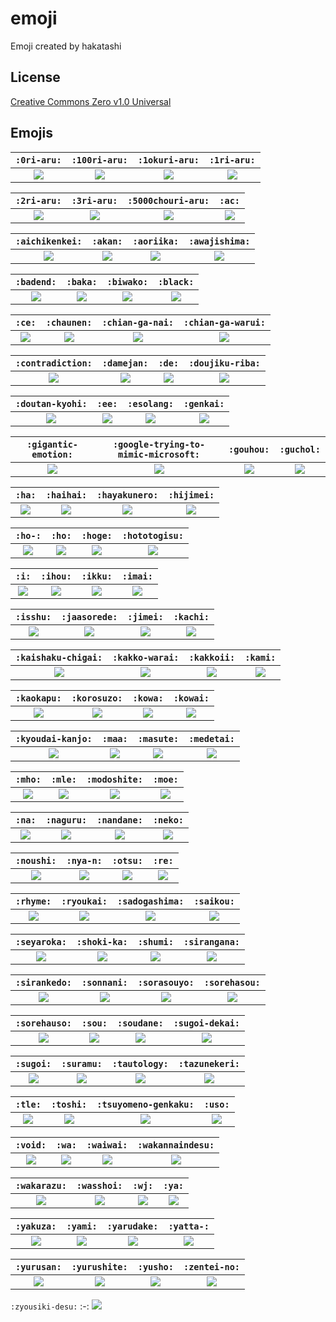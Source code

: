 # emoji

Emoji created by hakatashi

## License

[Creative Commons Zero v1.0 Universal](LICENSE)

## Emojis

`:0ri-aru:` | `:100ri-aru:` | `:1okuri-aru:` | `:1ri-aru:`
:-: | :-: | :-: | :-:
[![](https://cdn.jsdelivr.net/gh/hakatashi/emoji@master/images/0ri-aru.png)](https://cdn.jsdelivr.net/gh/hakatashi/emoji@master/images/0ri-aru.png) | [![](https://cdn.jsdelivr.net/gh/hakatashi/emoji@master/images/100ri-aru.png)](https://cdn.jsdelivr.net/gh/hakatashi/emoji@master/images/100ri-aru.png) | [![](https://cdn.jsdelivr.net/gh/hakatashi/emoji@master/images/1okuri-aru.png)](https://cdn.jsdelivr.net/gh/hakatashi/emoji@master/images/1okuri-aru.png) | [![](https://cdn.jsdelivr.net/gh/hakatashi/emoji@master/images/1ri-aru.png)](https://cdn.jsdelivr.net/gh/hakatashi/emoji@master/images/1ri-aru.png)

`:2ri-aru:` | `:3ri-aru:` | `:5000chouri-aru:` | `:ac:`
:-: | :-: | :-: | :-:
[![](https://cdn.jsdelivr.net/gh/hakatashi/emoji@master/images/2ri-aru.png)](https://cdn.jsdelivr.net/gh/hakatashi/emoji@master/images/2ri-aru.png) | [![](https://cdn.jsdelivr.net/gh/hakatashi/emoji@master/images/3ri-aru.png)](https://cdn.jsdelivr.net/gh/hakatashi/emoji@master/images/3ri-aru.png) | [![](https://cdn.jsdelivr.net/gh/hakatashi/emoji@master/images/5000chouri-aru.png)](https://cdn.jsdelivr.net/gh/hakatashi/emoji@master/images/5000chouri-aru.png) | [![](https://cdn.jsdelivr.net/gh/hakatashi/emoji@master/images/ac.png)](https://cdn.jsdelivr.net/gh/hakatashi/emoji@master/images/ac.png)

`:aichikenkei:` | `:akan:` | `:aoriika:` | `:awajishima:`
:-: | :-: | :-: | :-:
[![](https://cdn.jsdelivr.net/gh/hakatashi/emoji@master/images/aichikenkei.png)](https://cdn.jsdelivr.net/gh/hakatashi/emoji@master/images/aichikenkei.png) | [![](https://cdn.jsdelivr.net/gh/hakatashi/emoji@master/images/akan.png)](https://cdn.jsdelivr.net/gh/hakatashi/emoji@master/images/akan.png) | [![](https://cdn.jsdelivr.net/gh/hakatashi/emoji@master/images/aoriika.png)](https://cdn.jsdelivr.net/gh/hakatashi/emoji@master/images/aoriika.png) | [![](https://cdn.jsdelivr.net/gh/hakatashi/emoji@master/images/awajishima.png)](https://cdn.jsdelivr.net/gh/hakatashi/emoji@master/images/awajishima.png)

`:badend:` | `:baka:` | `:biwako:` | `:black:`
:-: | :-: | :-: | :-:
[![](https://cdn.jsdelivr.net/gh/hakatashi/emoji@master/images/badend.png)](https://cdn.jsdelivr.net/gh/hakatashi/emoji@master/images/badend.png) | [![](https://cdn.jsdelivr.net/gh/hakatashi/emoji@master/images/baka.png)](https://cdn.jsdelivr.net/gh/hakatashi/emoji@master/images/baka.png) | [![](https://cdn.jsdelivr.net/gh/hakatashi/emoji@master/images/biwako.png)](https://cdn.jsdelivr.net/gh/hakatashi/emoji@master/images/biwako.png) | [![](https://cdn.jsdelivr.net/gh/hakatashi/emoji@master/images/black.png)](https://cdn.jsdelivr.net/gh/hakatashi/emoji@master/images/black.png)

`:ce:` | `:chaunen:` | `:chian-ga-nai:` | `:chian-ga-warui:`
:-: | :-: | :-: | :-:
[![](https://cdn.jsdelivr.net/gh/hakatashi/emoji@master/images/ce.png)](https://cdn.jsdelivr.net/gh/hakatashi/emoji@master/images/ce.png) | [![](https://cdn.jsdelivr.net/gh/hakatashi/emoji@master/images/chaunen.png)](https://cdn.jsdelivr.net/gh/hakatashi/emoji@master/images/chaunen.png) | [![](https://cdn.jsdelivr.net/gh/hakatashi/emoji@master/images/chian-ga-nai.png)](https://cdn.jsdelivr.net/gh/hakatashi/emoji@master/images/chian-ga-nai.png) | [![](https://cdn.jsdelivr.net/gh/hakatashi/emoji@master/images/chian-ga-warui.png)](https://cdn.jsdelivr.net/gh/hakatashi/emoji@master/images/chian-ga-warui.png)

`:contradiction:` | `:damejan:` | `:de:` | `:doujiku-riba:`
:-: | :-: | :-: | :-:
[![](https://cdn.jsdelivr.net/gh/hakatashi/emoji@master/images/contradiction.png)](https://cdn.jsdelivr.net/gh/hakatashi/emoji@master/images/contradiction.png) | [![](https://cdn.jsdelivr.net/gh/hakatashi/emoji@master/images/damejan.png)](https://cdn.jsdelivr.net/gh/hakatashi/emoji@master/images/damejan.png) | [![](https://cdn.jsdelivr.net/gh/hakatashi/emoji@master/images/de.png)](https://cdn.jsdelivr.net/gh/hakatashi/emoji@master/images/de.png) | [![](https://cdn.jsdelivr.net/gh/hakatashi/emoji@master/images/doujiku-riba.png)](https://cdn.jsdelivr.net/gh/hakatashi/emoji@master/images/doujiku-riba.png)

`:doutan-kyohi:` | `:ee:` | `:esolang:` | `:genkai:`
:-: | :-: | :-: | :-:
[![](https://cdn.jsdelivr.net/gh/hakatashi/emoji@master/images/doutan-kyohi.png)](https://cdn.jsdelivr.net/gh/hakatashi/emoji@master/images/doutan-kyohi.png) | [![](https://cdn.jsdelivr.net/gh/hakatashi/emoji@master/images/ee.png)](https://cdn.jsdelivr.net/gh/hakatashi/emoji@master/images/ee.png) | [![](https://cdn.jsdelivr.net/gh/hakatashi/emoji@master/images/esolang.png)](https://cdn.jsdelivr.net/gh/hakatashi/emoji@master/images/esolang.png) | [![](https://cdn.jsdelivr.net/gh/hakatashi/emoji@master/images/genkai.png)](https://cdn.jsdelivr.net/gh/hakatashi/emoji@master/images/genkai.png)

`:gigantic-emotion:` | `:google-trying-to-mimic-microsoft:` | `:gouhou:` | `:guchol:`
:-: | :-: | :-: | :-:
[![](https://cdn.jsdelivr.net/gh/hakatashi/emoji@master/images/gigantic-emotion.png)](https://cdn.jsdelivr.net/gh/hakatashi/emoji@master/images/gigantic-emotion.png) | [![](https://cdn.jsdelivr.net/gh/hakatashi/emoji@master/images/google-trying-to-mimic-microsoft.png)](https://cdn.jsdelivr.net/gh/hakatashi/emoji@master/images/google-trying-to-mimic-microsoft.png) | [![](https://cdn.jsdelivr.net/gh/hakatashi/emoji@master/images/gouhou.png)](https://cdn.jsdelivr.net/gh/hakatashi/emoji@master/images/gouhou.png) | [![](https://cdn.jsdelivr.net/gh/hakatashi/emoji@master/images/guchol.png)](https://cdn.jsdelivr.net/gh/hakatashi/emoji@master/images/guchol.png)

`:ha:` | `:haihai:` | `:hayakunero:` | `:hijimei:`
:-: | :-: | :-: | :-:
[![](https://cdn.jsdelivr.net/gh/hakatashi/emoji@master/images/ha.png)](https://cdn.jsdelivr.net/gh/hakatashi/emoji@master/images/ha.png) | [![](https://cdn.jsdelivr.net/gh/hakatashi/emoji@master/images/haihai.png)](https://cdn.jsdelivr.net/gh/hakatashi/emoji@master/images/haihai.png) | [![](https://cdn.jsdelivr.net/gh/hakatashi/emoji@master/images/hayakunero.png)](https://cdn.jsdelivr.net/gh/hakatashi/emoji@master/images/hayakunero.png) | [![](https://cdn.jsdelivr.net/gh/hakatashi/emoji@master/images/hijimei.png)](https://cdn.jsdelivr.net/gh/hakatashi/emoji@master/images/hijimei.png)

`:ho-:` | `:ho:` | `:hoge:` | `:hototogisu:`
:-: | :-: | :-: | :-:
[![](https://cdn.jsdelivr.net/gh/hakatashi/emoji@master/images/ho-.png)](https://cdn.jsdelivr.net/gh/hakatashi/emoji@master/images/ho-.png) | [![](https://cdn.jsdelivr.net/gh/hakatashi/emoji@master/images/ho.png)](https://cdn.jsdelivr.net/gh/hakatashi/emoji@master/images/ho.png) | [![](https://cdn.jsdelivr.net/gh/hakatashi/emoji@master/images/hoge.png)](https://cdn.jsdelivr.net/gh/hakatashi/emoji@master/images/hoge.png) | [![](https://cdn.jsdelivr.net/gh/hakatashi/emoji@master/images/hototogisu.png)](https://cdn.jsdelivr.net/gh/hakatashi/emoji@master/images/hototogisu.png)

`:i:` | `:ihou:` | `:ikku:` | `:imai:`
:-: | :-: | :-: | :-:
[![](https://cdn.jsdelivr.net/gh/hakatashi/emoji@master/images/i.png)](https://cdn.jsdelivr.net/gh/hakatashi/emoji@master/images/i.png) | [![](https://cdn.jsdelivr.net/gh/hakatashi/emoji@master/images/ihou.png)](https://cdn.jsdelivr.net/gh/hakatashi/emoji@master/images/ihou.png) | [![](https://cdn.jsdelivr.net/gh/hakatashi/emoji@master/images/ikku.png)](https://cdn.jsdelivr.net/gh/hakatashi/emoji@master/images/ikku.png) | [![](https://cdn.jsdelivr.net/gh/hakatashi/emoji@master/images/imai.png)](https://cdn.jsdelivr.net/gh/hakatashi/emoji@master/images/imai.png)

`:isshu:` | `:jaasorede:` | `:jimei:` | `:kachi:`
:-: | :-: | :-: | :-:
[![](https://cdn.jsdelivr.net/gh/hakatashi/emoji@master/images/isshu.png)](https://cdn.jsdelivr.net/gh/hakatashi/emoji@master/images/isshu.png) | [![](https://cdn.jsdelivr.net/gh/hakatashi/emoji@master/images/jaasorede.png)](https://cdn.jsdelivr.net/gh/hakatashi/emoji@master/images/jaasorede.png) | [![](https://cdn.jsdelivr.net/gh/hakatashi/emoji@master/images/jimei.png)](https://cdn.jsdelivr.net/gh/hakatashi/emoji@master/images/jimei.png) | [![](https://cdn.jsdelivr.net/gh/hakatashi/emoji@master/images/kachi.png)](https://cdn.jsdelivr.net/gh/hakatashi/emoji@master/images/kachi.png)

`:kaishaku-chigai:` | `:kakko-warai:` | `:kakkoii:` | `:kami:`
:-: | :-: | :-: | :-:
[![](https://cdn.jsdelivr.net/gh/hakatashi/emoji@master/images/kaishaku-chigai.png)](https://cdn.jsdelivr.net/gh/hakatashi/emoji@master/images/kaishaku-chigai.png) | [![](https://cdn.jsdelivr.net/gh/hakatashi/emoji@master/images/kakko-warai.png)](https://cdn.jsdelivr.net/gh/hakatashi/emoji@master/images/kakko-warai.png) | [![](https://cdn.jsdelivr.net/gh/hakatashi/emoji@master/images/kakkoii.png)](https://cdn.jsdelivr.net/gh/hakatashi/emoji@master/images/kakkoii.png) | [![](https://cdn.jsdelivr.net/gh/hakatashi/emoji@master/images/kami.png)](https://cdn.jsdelivr.net/gh/hakatashi/emoji@master/images/kami.png)

`:kaokapu:` | `:korosuzo:` | `:kowa:` | `:kowai:`
:-: | :-: | :-: | :-:
[![](https://cdn.jsdelivr.net/gh/hakatashi/emoji@master/images/kaokapu.png)](https://cdn.jsdelivr.net/gh/hakatashi/emoji@master/images/kaokapu.png) | [![](https://cdn.jsdelivr.net/gh/hakatashi/emoji@master/images/korosuzo.png)](https://cdn.jsdelivr.net/gh/hakatashi/emoji@master/images/korosuzo.png) | [![](https://cdn.jsdelivr.net/gh/hakatashi/emoji@master/images/kowa.png)](https://cdn.jsdelivr.net/gh/hakatashi/emoji@master/images/kowa.png) | [![](https://cdn.jsdelivr.net/gh/hakatashi/emoji@master/images/kowai.png)](https://cdn.jsdelivr.net/gh/hakatashi/emoji@master/images/kowai.png)

`:kyoudai-kanjo:` | `:maa:` | `:masute:` | `:medetai:`
:-: | :-: | :-: | :-:
[![](https://cdn.jsdelivr.net/gh/hakatashi/emoji@master/images/kyoudai-kanjo.png)](https://cdn.jsdelivr.net/gh/hakatashi/emoji@master/images/kyoudai-kanjo.png) | [![](https://cdn.jsdelivr.net/gh/hakatashi/emoji@master/images/maa.png)](https://cdn.jsdelivr.net/gh/hakatashi/emoji@master/images/maa.png) | [![](https://cdn.jsdelivr.net/gh/hakatashi/emoji@master/images/masute.png)](https://cdn.jsdelivr.net/gh/hakatashi/emoji@master/images/masute.png) | [![](https://cdn.jsdelivr.net/gh/hakatashi/emoji@master/images/medetai.png)](https://cdn.jsdelivr.net/gh/hakatashi/emoji@master/images/medetai.png)

`:mho:` | `:mle:` | `:modoshite:` | `:moe:`
:-: | :-: | :-: | :-:
[![](https://cdn.jsdelivr.net/gh/hakatashi/emoji@master/images/mho.png)](https://cdn.jsdelivr.net/gh/hakatashi/emoji@master/images/mho.png) | [![](https://cdn.jsdelivr.net/gh/hakatashi/emoji@master/images/mle.png)](https://cdn.jsdelivr.net/gh/hakatashi/emoji@master/images/mle.png) | [![](https://cdn.jsdelivr.net/gh/hakatashi/emoji@master/images/modoshite.png)](https://cdn.jsdelivr.net/gh/hakatashi/emoji@master/images/modoshite.png) | [![](https://cdn.jsdelivr.net/gh/hakatashi/emoji@master/images/moe.png)](https://cdn.jsdelivr.net/gh/hakatashi/emoji@master/images/moe.png)

`:na:` | `:naguru:` | `:nandane:` | `:neko:`
:-: | :-: | :-: | :-:
[![](https://cdn.jsdelivr.net/gh/hakatashi/emoji@master/images/na.png)](https://cdn.jsdelivr.net/gh/hakatashi/emoji@master/images/na.png) | [![](https://cdn.jsdelivr.net/gh/hakatashi/emoji@master/images/naguru.png)](https://cdn.jsdelivr.net/gh/hakatashi/emoji@master/images/naguru.png) | [![](https://cdn.jsdelivr.net/gh/hakatashi/emoji@master/images/nandane.png)](https://cdn.jsdelivr.net/gh/hakatashi/emoji@master/images/nandane.png) | [![](https://cdn.jsdelivr.net/gh/hakatashi/emoji@master/images/neko.png)](https://cdn.jsdelivr.net/gh/hakatashi/emoji@master/images/neko.png)

`:noushi:` | `:nya-n:` | `:otsu:` | `:re:`
:-: | :-: | :-: | :-:
[![](https://cdn.jsdelivr.net/gh/hakatashi/emoji@master/images/noushi.png)](https://cdn.jsdelivr.net/gh/hakatashi/emoji@master/images/noushi.png) | [![](https://cdn.jsdelivr.net/gh/hakatashi/emoji@master/images/nya-n.png)](https://cdn.jsdelivr.net/gh/hakatashi/emoji@master/images/nya-n.png) | [![](https://cdn.jsdelivr.net/gh/hakatashi/emoji@master/images/otsu.png)](https://cdn.jsdelivr.net/gh/hakatashi/emoji@master/images/otsu.png) | [![](https://cdn.jsdelivr.net/gh/hakatashi/emoji@master/images/re.png)](https://cdn.jsdelivr.net/gh/hakatashi/emoji@master/images/re.png)

`:rhyme:` | `:ryoukai:` | `:sadogashima:` | `:saikou:`
:-: | :-: | :-: | :-:
[![](https://cdn.jsdelivr.net/gh/hakatashi/emoji@master/images/rhyme.png)](https://cdn.jsdelivr.net/gh/hakatashi/emoji@master/images/rhyme.png) | [![](https://cdn.jsdelivr.net/gh/hakatashi/emoji@master/images/ryoukai.png)](https://cdn.jsdelivr.net/gh/hakatashi/emoji@master/images/ryoukai.png) | [![](https://cdn.jsdelivr.net/gh/hakatashi/emoji@master/images/sadogashima.png)](https://cdn.jsdelivr.net/gh/hakatashi/emoji@master/images/sadogashima.png) | [![](https://cdn.jsdelivr.net/gh/hakatashi/emoji@master/images/saikou.png)](https://cdn.jsdelivr.net/gh/hakatashi/emoji@master/images/saikou.png)

`:seyaroka:` | `:shoki-ka:` | `:shumi:` | `:sirangana:`
:-: | :-: | :-: | :-:
[![](https://cdn.jsdelivr.net/gh/hakatashi/emoji@master/images/seyaroka.png)](https://cdn.jsdelivr.net/gh/hakatashi/emoji@master/images/seyaroka.png) | [![](https://cdn.jsdelivr.net/gh/hakatashi/emoji@master/images/shoki-ka.png)](https://cdn.jsdelivr.net/gh/hakatashi/emoji@master/images/shoki-ka.png) | [![](https://cdn.jsdelivr.net/gh/hakatashi/emoji@master/images/shumi.png)](https://cdn.jsdelivr.net/gh/hakatashi/emoji@master/images/shumi.png) | [![](https://cdn.jsdelivr.net/gh/hakatashi/emoji@master/images/sirangana.png)](https://cdn.jsdelivr.net/gh/hakatashi/emoji@master/images/sirangana.png)

`:sirankedo:` | `:sonnani:` | `:sorasouyo:` | `:sorehasou:`
:-: | :-: | :-: | :-:
[![](https://cdn.jsdelivr.net/gh/hakatashi/emoji@master/images/sirankedo.png)](https://cdn.jsdelivr.net/gh/hakatashi/emoji@master/images/sirankedo.png) | [![](https://cdn.jsdelivr.net/gh/hakatashi/emoji@master/images/sonnani.png)](https://cdn.jsdelivr.net/gh/hakatashi/emoji@master/images/sonnani.png) | [![](https://cdn.jsdelivr.net/gh/hakatashi/emoji@master/images/sorasouyo.png)](https://cdn.jsdelivr.net/gh/hakatashi/emoji@master/images/sorasouyo.png) | [![](https://cdn.jsdelivr.net/gh/hakatashi/emoji@master/images/sorehasou.png)](https://cdn.jsdelivr.net/gh/hakatashi/emoji@master/images/sorehasou.png)

`:sorehauso:` | `:sou:` | `:soudane:` | `:sugoi-dekai:`
:-: | :-: | :-: | :-:
[![](https://cdn.jsdelivr.net/gh/hakatashi/emoji@master/images/sorehauso.png)](https://cdn.jsdelivr.net/gh/hakatashi/emoji@master/images/sorehauso.png) | [![](https://cdn.jsdelivr.net/gh/hakatashi/emoji@master/images/sou.png)](https://cdn.jsdelivr.net/gh/hakatashi/emoji@master/images/sou.png) | [![](https://cdn.jsdelivr.net/gh/hakatashi/emoji@master/images/soudane.png)](https://cdn.jsdelivr.net/gh/hakatashi/emoji@master/images/soudane.png) | [![](https://cdn.jsdelivr.net/gh/hakatashi/emoji@master/images/sugoi-dekai.png)](https://cdn.jsdelivr.net/gh/hakatashi/emoji@master/images/sugoi-dekai.png)

`:sugoi:` | `:suramu:` | `:tautology:` | `:tazunekeri:`
:-: | :-: | :-: | :-:
[![](https://cdn.jsdelivr.net/gh/hakatashi/emoji@master/images/sugoi.png)](https://cdn.jsdelivr.net/gh/hakatashi/emoji@master/images/sugoi.png) | [![](https://cdn.jsdelivr.net/gh/hakatashi/emoji@master/images/suramu.png)](https://cdn.jsdelivr.net/gh/hakatashi/emoji@master/images/suramu.png) | [![](https://cdn.jsdelivr.net/gh/hakatashi/emoji@master/images/tautology.png)](https://cdn.jsdelivr.net/gh/hakatashi/emoji@master/images/tautology.png) | [![](https://cdn.jsdelivr.net/gh/hakatashi/emoji@master/images/tazunekeri.png)](https://cdn.jsdelivr.net/gh/hakatashi/emoji@master/images/tazunekeri.png)

`:tle:` | `:toshi:` | `:tsuyomeno-genkaku:` | `:uso:`
:-: | :-: | :-: | :-:
[![](https://cdn.jsdelivr.net/gh/hakatashi/emoji@master/images/tle.png)](https://cdn.jsdelivr.net/gh/hakatashi/emoji@master/images/tle.png) | [![](https://cdn.jsdelivr.net/gh/hakatashi/emoji@master/images/toshi.png)](https://cdn.jsdelivr.net/gh/hakatashi/emoji@master/images/toshi.png) | [![](https://cdn.jsdelivr.net/gh/hakatashi/emoji@master/images/tsuyomeno-genkaku.png)](https://cdn.jsdelivr.net/gh/hakatashi/emoji@master/images/tsuyomeno-genkaku.png) | [![](https://cdn.jsdelivr.net/gh/hakatashi/emoji@master/images/uso.png)](https://cdn.jsdelivr.net/gh/hakatashi/emoji@master/images/uso.png)

`:void:` | `:wa:` | `:waiwai:` | `:wakannaindesu:`
:-: | :-: | :-: | :-:
[![](https://cdn.jsdelivr.net/gh/hakatashi/emoji@master/images/void.png)](https://cdn.jsdelivr.net/gh/hakatashi/emoji@master/images/void.png) | [![](https://cdn.jsdelivr.net/gh/hakatashi/emoji@master/images/wa.png)](https://cdn.jsdelivr.net/gh/hakatashi/emoji@master/images/wa.png) | [![](https://cdn.jsdelivr.net/gh/hakatashi/emoji@master/images/waiwai.png)](https://cdn.jsdelivr.net/gh/hakatashi/emoji@master/images/waiwai.png) | [![](https://cdn.jsdelivr.net/gh/hakatashi/emoji@master/images/wakannaindesu.png)](https://cdn.jsdelivr.net/gh/hakatashi/emoji@master/images/wakannaindesu.png)

`:wakarazu:` | `:wasshoi:` | `:wj:` | `:ya:`
:-: | :-: | :-: | :-:
[![](https://cdn.jsdelivr.net/gh/hakatashi/emoji@master/images/wakarazu.png)](https://cdn.jsdelivr.net/gh/hakatashi/emoji@master/images/wakarazu.png) | [![](https://cdn.jsdelivr.net/gh/hakatashi/emoji@master/images/wasshoi.png)](https://cdn.jsdelivr.net/gh/hakatashi/emoji@master/images/wasshoi.png) | [![](https://cdn.jsdelivr.net/gh/hakatashi/emoji@master/images/wj.png)](https://cdn.jsdelivr.net/gh/hakatashi/emoji@master/images/wj.png) | [![](https://cdn.jsdelivr.net/gh/hakatashi/emoji@master/images/ya.png)](https://cdn.jsdelivr.net/gh/hakatashi/emoji@master/images/ya.png)

`:yakuza:` | `:yami:` | `:yarudake:` | `:yatta-:`
:-: | :-: | :-: | :-:
[![](https://cdn.jsdelivr.net/gh/hakatashi/emoji@master/images/yakuza.png)](https://cdn.jsdelivr.net/gh/hakatashi/emoji@master/images/yakuza.png) | [![](https://cdn.jsdelivr.net/gh/hakatashi/emoji@master/images/yami.png)](https://cdn.jsdelivr.net/gh/hakatashi/emoji@master/images/yami.png) | [![](https://cdn.jsdelivr.net/gh/hakatashi/emoji@master/images/yarudake.png)](https://cdn.jsdelivr.net/gh/hakatashi/emoji@master/images/yarudake.png) | [![](https://cdn.jsdelivr.net/gh/hakatashi/emoji@master/images/yatta-.png)](https://cdn.jsdelivr.net/gh/hakatashi/emoji@master/images/yatta-.png)

`:yurusan:` | `:yurushite:` | `:yusho:` | `:zentei-no:`
:-: | :-: | :-: | :-:
[![](https://cdn.jsdelivr.net/gh/hakatashi/emoji@master/images/yurusan.png)](https://cdn.jsdelivr.net/gh/hakatashi/emoji@master/images/yurusan.png) | [![](https://cdn.jsdelivr.net/gh/hakatashi/emoji@master/images/yurushite.png)](https://cdn.jsdelivr.net/gh/hakatashi/emoji@master/images/yurushite.png) | [![](https://cdn.jsdelivr.net/gh/hakatashi/emoji@master/images/yusho.png)](https://cdn.jsdelivr.net/gh/hakatashi/emoji@master/images/yusho.png) | [![](https://cdn.jsdelivr.net/gh/hakatashi/emoji@master/images/zentei-no.png)](https://cdn.jsdelivr.net/gh/hakatashi/emoji@master/images/zentei-no.png)

`:zyousiki-desu:`
:-:
[![](https://cdn.jsdelivr.net/gh/hakatashi/emoji@master/images/zyousiki-desu.png)](https://cdn.jsdelivr.net/gh/hakatashi/emoji@master/images/zyousiki-desu.png)

